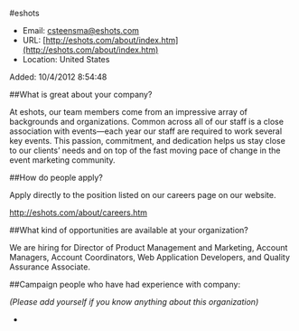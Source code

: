 
#eshots

* Email: [csteensma@eshots.com](mailto:csteensma@eshots.com)
* URL: [http://eshots.com/about/index.htm](http://eshots.com/about/index.htm)
* Location: United States

Added: 10/4/2012 8:54:48

##What is great about your company?

At eshots, our team members come from an impressive array of backgrounds and organizations. Common across all of our staff is a close association with events—each year our staff are required to work several key events. This passion, commitment, and dedication helps us stay close to our clients’ needs and on top of the fast moving pace of change in the event marketing community.

##How do people apply?

Apply directly to the position listed on our careers page on our website. 



http://eshots.com/about/careers.htm

##What kind of opportunities are available at your organization?

We are hiring for Director of Product Management and Marketing, Account Managers, Account Coordinators, Web Application Developers, and Quality Assurance Associate. 

##Campaign people who have had experience with company:

*(Please add yourself if you know anything about this organization)*

* 


    